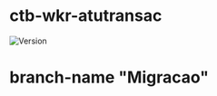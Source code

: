 # ctb-wkr-atutransac

![Version](https://img.shields.io/badge/version-1.0.0-blue.svg?cacheSeconds=2592000)

# branch-name "Migracao"
